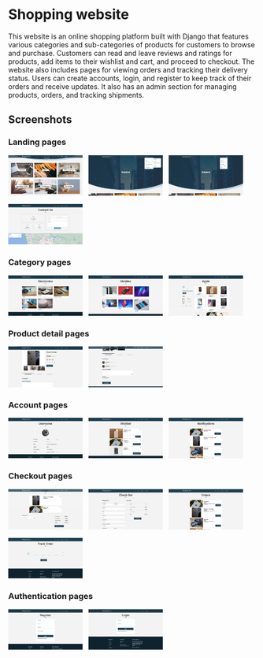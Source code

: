 # Shopping website

This website is an online shopping platform built with Django that features various categories and sub-categories of products for customers to browse and purchase. Customers can read and leave reviews and ratings for products, add items to their wishlist and cart, and proceed to checkout. The website also includes pages for viewing orders and tracking their delivery status. Users can create accounts, login, and register to keep track of their orders and receive updates. It also has an admin section for managing products, orders, and tracking shipments.

## Screenshots

### Landing pages

<img src="/screenshots/home.png" width="30%"> &nbsp;
<img src="/screenshots/menu_categories.png" width="30%"> &nbsp;
<img src="/screenshots/menu_account.png" width="30%"> &nbsp;

<img src="/screenshots/contactus.png" width="30%"> &nbsp;

### Category pages

<img src="/screenshots/category.png" width="30%"> &nbsp;
<img src="/screenshots/category_type.png" width="30%"> &nbsp;
<img src="/screenshots/category_brand.png" width="30%"> &nbsp;

### Product detail pages

<img src="/screenshots/detail.png" width="30%"> &nbsp;
<img src="/screenshots/comments.png" width="30%"> &nbsp;

### Account pages

<img src="/screenshots/account.png" width="30%"> &nbsp;
<img src="/screenshots/wishlist.png" width="30%"> &nbsp;
<img src="/screenshots/notifications.png" width="30%"> &nbsp;

### Checkout pages

<img src="/screenshots/cart.png" width="30%"> &nbsp;
<img src="/screenshots/checkout.png" width="30%"> &nbsp;
<img src="/screenshots/orders.png" width="30%"> &nbsp;

<img src="/screenshots/tracking.png" width="30%"> &nbsp;

### Authentication pages

<img src="/screenshots/register.png" width="30%"> &nbsp;
<img src="/screenshots/login.png" width="30%"> &nbsp;
